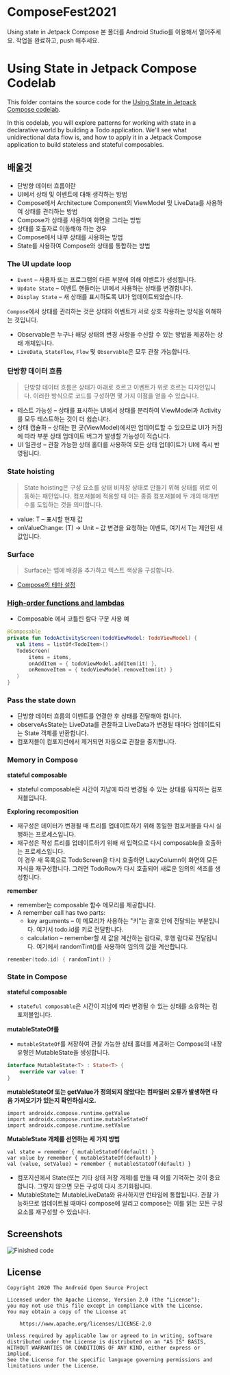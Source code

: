 # ComposeFest2021
Using state in Jetpack Compose 본 폴더를 Android Studio를 이용해서 열어주세요.
작업을 완료하고, push 해주세요.

# Using State in Jetpack Compose Codelab

This folder contains the source code for the [Using State in Jetpack Compose codelab](https://developer.android.com/codelabs/jetpack-compose-state).


In this codelab, you will explore patterns for working with state in a declarative world by building a Todo application. We'll see what unidirectional
data flow is, and how to apply it in a Jetpack Compose application to build stateless and stateful composables.

## 배울것
- 단방향 데이터 흐름이란
- UI에서 상태 및 이벤트에 대해 생각하는 방법
- Compose에서 Architecture Component의 ViewModel 및 LiveData를 사용하여 상태를 관리하는 방법
- Compose가 상태를 사용하여 화면을 그리는 방법
- 상태를 호출자로 이동해야 하는 경우
- Compose에서 내부 상태를 사용하는 방법
- State<T>를 사용하여 Compose와 상태를 통합하는 방법

### The UI update loop
- `Event` – 사용자 또는 프로그램의 다른 부분에 의해 이벤트가 생성됩니다. 
- `Update State` – 이벤트 핸들러는 UI에서 사용하는 상태를 변경합니다.
- `Display State` – 새 상태를 표시하도록 UI가 업데이트되었습니다.

`Compose`에서 상태를 관리하는 것은 상태와 이벤트가 서로 상호 작용하는 방식을 이해하는 것입니다.

- Observable은 누구나 해당 상태의 변경 사항을 수신할 수 있는 방법을 제공하는 상태 개체입니다.
- `LiveData`, `StateFlow`, `Flow` 및 `Observable`은 모두 관찰 가능합니다.

### 단방향 데이터 흐름
> 단방향 데이터 흐름은 상태가 아래로 흐르고 이벤트가 위로 흐르는 디자인입니다. 이러한 방식으로 코드를 구성하면 몇 가지 이점을 얻을 수 있습니다.

- 테스트 가능성 – 상태를 표시하는 UI에서 상태를 분리하여 ViewModel과 Activity를 모두 테스트하는 것이 더 쉽습니다.
- 상태 캡슐화 – 상태는 한 곳(ViewModel)에서만 업데이트할 수 있으므로 UI가 커짐에 따라 부분 상태 업데이트 버그가 발생할 가능성이 적습니다.
- UI 일관성 – 관찰 가능한 상태 홀더를 사용하여 모든 상태 업데이트가 UI에 즉시 반영됩니다.

### State hoisting
> State hoisting은 구성 요소를 상태 비저장 상태로 만들기 위해 상태를 위로 이동하는 패턴입니다. 컴포저블에 적용할 때 이는 종종 컴포저블에 두 개의 매개변수를 도입하는 것을 의미합니다.

- value: T – 표시할 현재 값
- onValueChange: (T) -> Unit – 값 변경을 요청하는 이벤트, 여기서 T는 제안된 새 값입니다.

### Surface
> Surface는 앱에 배경을 추가하고 텍스트 색상을 구성합니다.

- [Compose의 테마 설정](https://developer.android.com/jetpack/compose/themes?authuser=4)

### [High-order functions and lambdas](https://kotlinlang.org/docs/lambdas.html)
- Composable 에서 코틀린 람다 구문 사용 예

```kotlin
@Composable
private fun TodoActivityScreen(todoViewModel: TodoViewModel) {
   val items = listOf<TodoItem>()
   TodoScreen(
       items = items,
       onAddItem = { todoViewModel.addItem(it) },
       onRemoveItem = { todoViewModel.removeItem(it) }
   )
}
```

### Pass the state down
- 단방향 데이터 흐름의 이벤트를 연결한 후 상태를 전달해야 합니다.
- observeAsState는 LiveData를 관찰하고 LiveData가 변경될 때마다 업데이트되는 State 객체를 반환합니다.
- 컴포저블이 컴포지션에서 제거되면 자동으로 관찰을 중지합니다.


### Memory in Compose

**stateful composable**
- stateful composable은 시간이 지남에 따라 변경될 수 있는 상태를 유지하는 컴포저블입니다.

**Exploring recomposition**
- 재구성은 데이터가 변경될 때 트리를 업데이트하기 위해 동일한 컴포저블을 다시 실행하는 프로세스입니다.
- 재구성은 작성 트리를 업데이트하기 위해 새 입력으로 다시 composable을 호출하는 프로세스입니다. \
  이 경우 새 목록으로 TodoScreen을 다시 호출하면 LazyColumn이 화면의 모든 자식을 재구성합니다. 그러면 TodoRow가 다시 호출되어 새로운 임의의 색조를 생성합니다.

**remember**
- remember는 composable 함수 메모리를 제공합니다.
- A remember call has two parts:
    - key arguments – 이 메모리가 사용하는 "키"는 괄호 안에 전달되는 부분입니다. 여기서 todo.id를 키로 전달합니다.
    - calculation – remember할 새 값을 계산하는 람다로, 후행 람다로 전달됩니다. 여기에서 randomTint()를 사용하여 임의의 값을 계산합니다.

```kotlin
remember(todo.id) { randomTint() }
```

### State in Compose

**stateful composable**
- `stateful composable`은 시간이 지남에 따라 변경될 수 있는 상태를 소유하는 컴포저블입니다.

**mutableStateOf를**
- `mutableStateOf`를 저장하여 관찰 가능한 상태 홀더를 제공하는 Compose의 내장 유형인 MutableState<String>을 생성합니다.

```kotlin
interface MutableState<T> : State<T> {
    override var value: T
}
```

**mutableStateOf 또는 getValue가 정의되지 않았다는 컴파일러 오류가 발생하면 다음 가져오기가 있는지 확인하십시오.**

```
import androidx.compose.runtime.getValue
import androidx.compose.runtime.mutableStateOf
import androidx.compose.runtime.setValue
```

**MutableState 개체를 선언하는 세 가지 방법**
```
val state = remember { mutableStateOf(default) }
var value by remember { mutableStateOf(default) }
val (value, setValue) = remember { mutableStateOf(default) }
```

- 컴포지션에서 State<T>(또는 기타 상태 저장 개체)를 만들 때 이를 기억하는 것이 중요합니다. 그렇지 않으면 모든 구성이 다시 초기화됩니다.
- MutableState<T>는 MutableLiveData<T>와 유사하지만 런타임에 통합됩니다. 관찰 가능하므로 업데이트될 때마다 compose에 알리고 compose는 이를 읽는 모든 구성 요소를 재구성할 수 있습니다.

## Screenshots

![Finished code](screenshots/state_movie.gif "After: Animation of fully completed project")

## License

```
Copyright 2020 The Android Open Source Project

Licensed under the Apache License, Version 2.0 (the "License");
you may not use this file except in compliance with the License.
You may obtain a copy of the License at

    https://www.apache.org/licenses/LICENSE-2.0

Unless required by applicable law or agreed to in writing, software
distributed under the License is distributed on an "AS IS" BASIS,
WITHOUT WARRANTIES OR CONDITIONS OF ANY KIND, either express or implied.
See the License for the specific language governing permissions and
limitations under the License.
```
